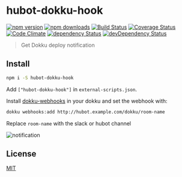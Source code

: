 # hubot-dokku-hook

[![npm version](https://img.shields.io/npm/v/hubot-dokku-hook.svg?style=flat-square)](https://www.npmjs.com/package/hubot-dokku-hook)
[![npm downloads](https://img.shields.io/npm/dm/hubot-dokku-hook.svg?style=flat-square)](https://www.npmjs.com/package/hubot-dokku-hook)
[![Build Status](https://img.shields.io/travis/lgaticaq/hubot-dokku-hook.svg?style=flat-square)](https://dokku.org/lgaticaq/hubot-dokku-hook)
[![Coverage Status](https://img.shields.io/coveralls/lgaticaq/hubot-dokku-hook/master.svg?style=flat-square)](https://coveralls.io/github/lgaticaq/hubot-dokku-hook?branch=master)
[![Code Climate](https://img.shields.io/codeclimate/github/lgaticaq/hubot-dokku-hook.svg?style=flat-square)](https://codeclimate.com/github/lgaticaq/hubot-dokku-hook)
[![dependency Status](https://img.shields.io/david/lgaticaq/hubot-dokku-hook.svg?style=flat-square)](https://david-dm.org/lgaticaq/hubot-dokku-hook#info=dependencies)
[![devDependency Status](https://img.shields.io/david/dev/lgaticaq/hubot-dokku-hook.svg?style=flat-square)](https://david-dm.org/lgaticaq/hubot-dokku-hook#info=devDependencies)

> Get Dokku deploy notification

## Install

```bash
npm i -S hubot-dokku-hook
```

Add `["hubot-dokku-hook"]` in `external-scripts.json`.

Install [dokku-webhooks](https://github.com/nickstenning/dokku-webhooks) in your dokku and set the webhook with:

```bash
dokku webhooks:add http://hubot.example.com/dokku/room-name
```

Replace `room-name` with the slack or hubot channel

![notification](http://pix.toile-libre.org/upload/original/1489525873.png)

## License

[MIT](https://tldrlegal.com/license/mit-license)
